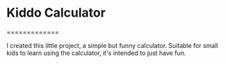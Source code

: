 # Kiddo Calculator

=============

I created this little project, a simple but funny calculator. Suitable for small kids to learn using the calculator, it's intended to just have fun.   
